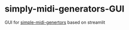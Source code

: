 # simply-midi-generators-GUI
GUI for [simple-midi-genertors](https://github.com/xopownn1/simple-midi-generators)
based on streamlit
